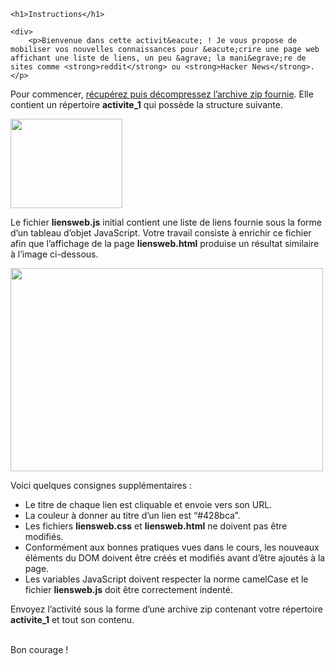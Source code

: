 
<!DOCTYPE html>
<html lang="fr">
    <meta charset="utf-8">
  <body>


    	
    <h1>Instructions</h1>

    <div>
        <p>Bienvenue dans cette activit&eacute; ! Je vous propose de mobiliser vos nouvelles connaissances pour &eacute;crire une page web affichant une liste de liens, un peu &agrave; la mani&egrave;re de sites comme <strong>reddit</strong> ou <strong>Hacker News</strong>.</p>
<p>Pour commencer, <a href="https://static.oc-static.com/prod/courses/files/creez-des-pages-web-interactives-avec-javascript/activite_1.zip">r&eacute;cup&eacute;rez puis d&eacute;compressez l&rsquo;archive zip fournie</a>. Elle contient un r&eacute;pertoire <strong>activite_1</strong> qui poss&egrave;de la structure suivante.</p>
<p><img src="https://static.oc-static.com/prod/courses/files/creez-des-pages-web-interactives-avec-javascript/activite1_1.png" alt="" width="179" height="143" /></p>
<p>Le fichier <strong>liensweb.js</strong> initial contient une liste de liens fournie sous la forme d&rsquo;un tableau d&rsquo;objet JavaScript. Votre travail consiste &agrave; enrichir ce fichier afin que l&rsquo;affichage de la page <strong>liensweb.html</strong> produise un r&eacute;sultat similaire &agrave; l&rsquo;image ci-dessous.</p>
<p><a href="https://static.oc-static.com/prod/courses/files/creez-des-pages-web-interactives-avec-javascript/activite1_2.png" target="_blank"><img src="https://static.oc-static.com/prod/courses/files/creez-des-pages-web-interactives-avec-javascript/activite1_2.png" alt="" width="500" height="325" /></a></p>
<p>Voici quelques consignes suppl&eacute;mentaires :</p>
<ul>
<li>Le titre de chaque lien est cliquable et envoie vers son URL.</li>
<li>La couleur &agrave; donner au titre d&rsquo;un lien est &ldquo;#428bca&rdquo;.</li>
<li>Les fichiers <strong>liensweb.css</strong> et <strong>liensweb.html</strong> ne doivent pas &ecirc;tre modifi&eacute;s.</li>
<li>Conform&eacute;ment aux bonnes pratiques vues dans le cours, les nouveaux &eacute;l&eacute;ments du DOM doivent &ecirc;tre cr&eacute;&eacute;s et modifi&eacute;s avant d&rsquo;&ecirc;tre ajout&eacute;s &agrave; la page.</li>
<li>Les variables JavaScript doivent respecter la norme camelCase et le fichier <strong>liensweb.js</strong> doit &ecirc;tre correctement indent&eacute;.</li>
</ul>
<p>Envoyez l&rsquo;activit&eacute; sous la forme d&rsquo;une archive zip contenant votre r&eacute;pertoire <strong>activite_1</strong>&nbsp;et tout son contenu.</p>
<p><br />Bon courage !</p>
    </div>




 

        
    
  </body>
</html>
